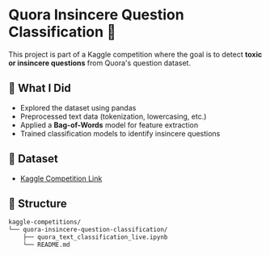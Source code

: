# Quora Insincere Question Classification 🧠

This project is part of a Kaggle competition where the goal is to detect **toxic or insincere questions** from Quora's question dataset.

## 📌 What I Did

- Explored the dataset using pandas
- Preprocessed text data (tokenization, lowercasing, etc.)
- Applied a **Bag-of-Words** model for feature extraction
- Trained classification models to identify insincere questions

## 🧪 Dataset
- [Kaggle Competition Link](https://www.kaggle.com/competitions/quora-insincere-questions-classification)

## 📂 Structure
```bash
kaggle-competitions/
└── quora-insincere-question-classification/
    ├── quora_text_classification_live.ipynb
    └── README.md

